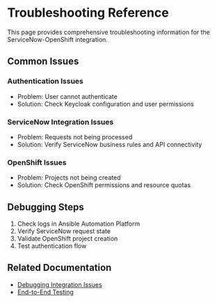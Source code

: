 # Troubleshooting Reference

This page provides comprehensive troubleshooting information for the ServiceNow-OpenShift integration.

## Common Issues

### Authentication Issues
- Problem: User cannot authenticate
- Solution: Check Keycloak configuration and user permissions

### ServiceNow Integration Issues
- Problem: Requests not being processed
- Solution: Verify ServiceNow business rules and API connectivity

### OpenShift Issues
- Problem: Projects not being created
- Solution: Check OpenShift permissions and resource quotas

## Debugging Steps

1. Check logs in Ansible Automation Platform
2. Verify ServiceNow request state
3. Validate OpenShift project creation
4. Test authentication flow

## Related Documentation

- [Debugging Integration Issues](../how-to/debugging-integration-issues.md)
- [End-to-End Testing](../how-to/end-to-end-testing.md)